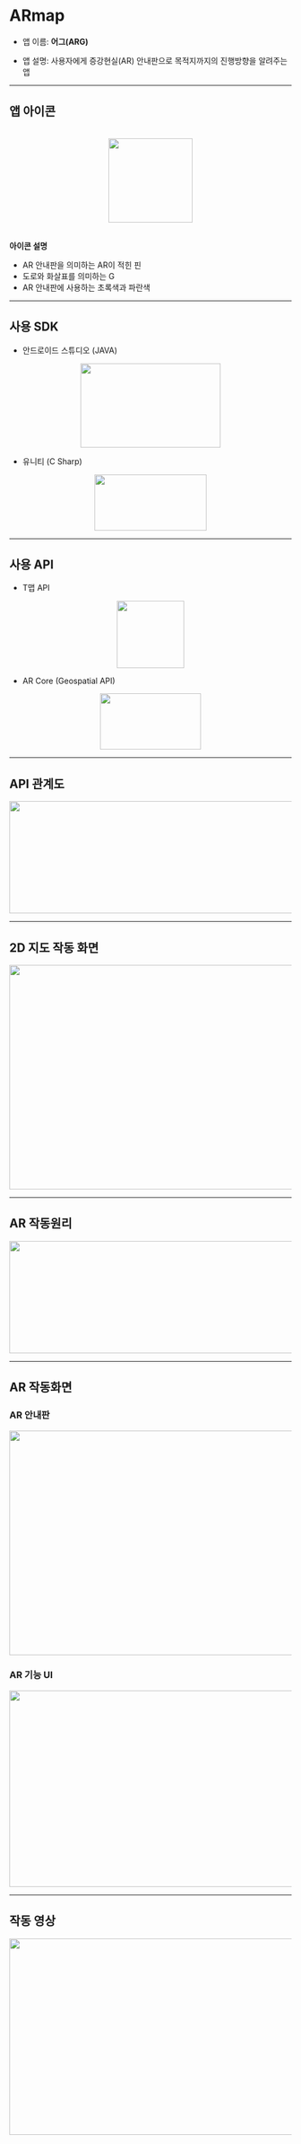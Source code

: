 # ARmap

- 앱 이름: **어그(ARG)**

- 앱 설명: 사용자에게 증강현실(AR) 안내판으로 목적지까지의 진행방향을 알려주는 앱

---

## 앱 아이콘
<br>
<div align="center"> <img src = "https://user-images.githubusercontent.com/85219721/203319690-619b59f5-420f-4f31-a010-8e085c19b11c.png" width = "150" height = "150"/> </div>
<br>

**아이콘 설명**

- AR 안내판을 의미하는 AR이 적힌 핀
- 도로와 화살표를 의미하는 G
- AR 안내판에 사용하는 초록색과 파란색

---

## 사용 SDK

- 안드로이드 스튜디오 (JAVA)
<div align="center"> <img src = "https://user-images.githubusercontent.com/85219721/203321697-4992308b-05ed-4ed2-bb0d-c400ae73eb50.png" width = "250" height = "150"/></div>

- 유니티 (C Sharp)
<div align="center"><img src = "https://user-images.githubusercontent.com/85219721/203322154-d1adb92c-4ba0-47bd-950e-36dc20d5e9f6.jpg" width = "200" height = "100"/></div>

---

## 사용 API

- T맵 API
<div align="center"> <img src = "https://user-images.githubusercontent.com/85219721/203322710-52214e56-e5d2-4767-b2ec-bac2f08f578d.png" width = "120" height = "120"/></div>

- AR Core (Geospatial API)
<div align="center"><img src = "https://user-images.githubusercontent.com/85219721/203322773-cc9a7ed3-c282-4149-ae8c-130ad56add6a.png" width = "180" height = "100"/></div>

---

## API 관계도

<div align="center"><img src = "https://user-images.githubusercontent.com/85219721/203323319-dac024c1-120b-4cca-9bac-99629689f898.png" width = "550" height = "200"/></div>

---

## 2D 지도 작동 화면

<div align="center"><img src = "https://user-images.githubusercontent.com/85219721/203324261-73481a6d-58ed-4896-b43b-5d471286f2d1.JPG" width = "900" height = "400"/></div>

---

## AR 작동원리

<div align="center"><img src = "https://user-images.githubusercontent.com/85219721/203324639-93fdc5c2-bb6a-4ae3-be38-244ab87e509c.JPG" width = "700" height = "200"/></div>

---

## AR 작동화면

### AR 안내판

<div align="center"><img src = "https://user-images.githubusercontent.com/85219721/203325272-5e2b4c67-3650-498e-9727-62a86e8426ab.JPG" width = "600" height = "400"/></div>

### AR 기능 UI

<div align="center"><img src = "https://user-images.githubusercontent.com/85219721/203325628-30e63821-26df-48e0-8b9e-09b06605ed85.JPG" width = "600" height = "350"/></div>

---

## 작동 영상

<div align="center"><a href="https://youtu.be/4WG4LSW3Wmk"><img src = "https://user-images.githubusercontent.com/85219721/203328179-0fa3ae71-78b6-4b00-8750-11ce6a58b094.jpg" width = "600" height = "350"/></div>
